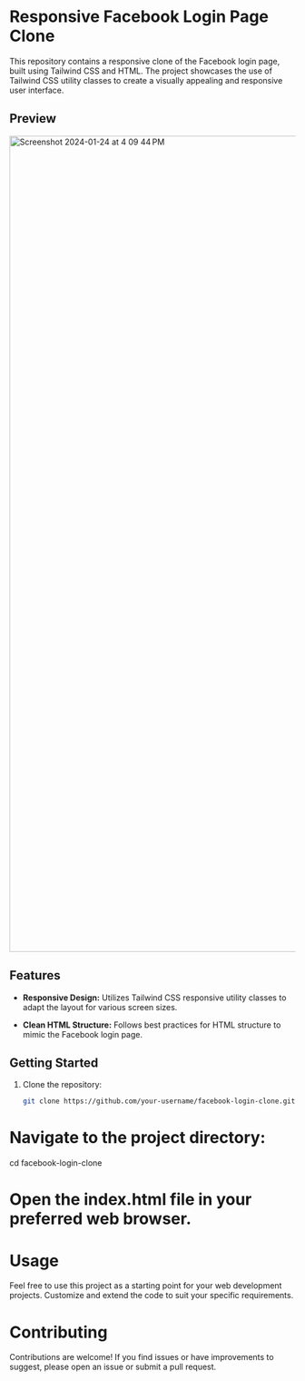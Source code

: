 # Responsive Facebook Login Page Clone

This repository contains a responsive clone of the Facebook login page, built using Tailwind CSS and HTML. The project showcases the use of Tailwind CSS utility classes to create a visually appealing and responsive user interface.

## Preview
<img width="1437" alt="Screenshot 2024-01-24 at 4 09 44 PM" src="https://github.com/vishu-bhandari/Facebook-Login-Page-Clone/assets/130288269/a516ceb8-fbd0-4fb4-8fa9-1e53087f1c40">


## Features

- **Responsive Design:** Utilizes Tailwind CSS responsive utility classes to adapt the layout for various screen sizes.

- **Clean HTML Structure:** Follows best practices for HTML structure to mimic the Facebook login page.

## Getting Started

1. Clone the repository:

   ```bash
   git clone https://github.com/your-username/facebook-login-clone.git

# Navigate to the project directory:

cd facebook-login-clone

# Open the index.html file in your preferred web browser.

# Usage

Feel free to use this project as a starting point for your web development projects. Customize and extend the code to suit your specific requirements.

# Contributing

Contributions are welcome! If you find issues or have improvements to suggest, please open an issue or submit a pull request.


